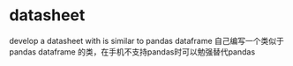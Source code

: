 # datasheet
develop a datasheet with is similar to pandas dataframe 自己编写一个类似于pandas dataframe 的类，在手机不支持pandas时可以勉强替代pandas
